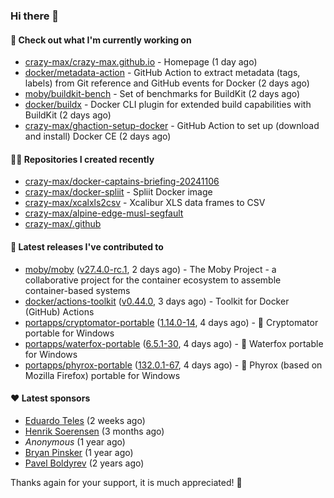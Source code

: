 ### Hi there 👋

#### 👷 Check out what I'm currently working on

- [crazy-max/crazy-max.github.io](https://github.com/crazy-max/crazy-max.github.io) - Homepage (1 day ago)
- [docker/metadata-action](https://github.com/docker/metadata-action) - GitHub Action to extract metadata (tags, labels) from Git reference and GitHub events for Docker (2 days ago)
- [moby/buildkit-bench](https://github.com/moby/buildkit-bench) - Set of benchmarks for BuildKit (2 days ago)
- [docker/buildx](https://github.com/docker/buildx) - Docker CLI plugin for extended build capabilities with BuildKit (2 days ago)
- [crazy-max/ghaction-setup-docker](https://github.com/crazy-max/ghaction-setup-docker) - GitHub Action to set up (download and install) Docker CE (2 days ago)

#### 👨‍💻 Repositories I created recently

- [crazy-max/docker-captains-briefing-20241106](https://github.com/crazy-max/docker-captains-briefing-20241106)
- [crazy-max/docker-spliit](https://github.com/crazy-max/docker-spliit) - Spliit Docker image
- [crazy-max/xcalxls2csv](https://github.com/crazy-max/xcalxls2csv) - Xcalibur XLS data frames to CSV
- [crazy-max/alpine-edge-musl-segfault](https://github.com/crazy-max/alpine-edge-musl-segfault)
- [crazy-max/.github](https://github.com/crazy-max/.github)

#### 🚀 Latest releases I've contributed to

- [moby/moby](https://github.com/moby/moby) ([v27.4.0-rc.1](https://github.com/moby/moby/releases/tag/v27.4.0-rc.1), 2 days ago) - The Moby Project - a collaborative project for the container ecosystem to assemble container-based systems
- [docker/actions-toolkit](https://github.com/docker/actions-toolkit) ([v0.44.0](https://github.com/docker/actions-toolkit/releases/tag/v0.44.0), 3 days ago) - Toolkit for Docker (GitHub) Actions
- [portapps/cryptomator-portable](https://github.com/portapps/cryptomator-portable) ([1.14.0-14](https://github.com/portapps/cryptomator-portable/releases/tag/1.14.0-14), 4 days ago) - 🚀 Cryptomator portable for Windows
- [portapps/waterfox-portable](https://github.com/portapps/waterfox-portable) ([6.5.1-30](https://github.com/portapps/waterfox-portable/releases/tag/6.5.1-30), 4 days ago) - 🚀 Waterfox portable for Windows 
- [portapps/phyrox-portable](https://github.com/portapps/phyrox-portable) ([132.0.1-67](https://github.com/portapps/phyrox-portable/releases/tag/132.0.1-67), 4 days ago) - 🚀 Phyrox (based on Mozilla Firefox) portable for Windows

#### ❤️ Latest sponsors
- [Eduardo Teles](https://github.com/eduardoteles17) (2 weeks ago)
- [Henrik Soerensen](https://github.com/hsoerensen) (3 months ago)
- _Anonymous_ (1 year ago)
- [Bryan Pinsker](https://github.com/BryanPinsker) (1 year ago)
- [Pavel Boldyrev](https://github.com/bpg) (2 years ago)

Thanks again for your support, it is much appreciated! 🙏
